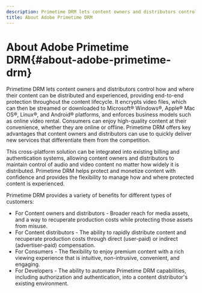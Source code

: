 ```yaml
---
description: Primetime DRM lets content owners and distributors control how and where their content can be distributed and experienced, providing end-to-end protection throughout the content lifecycle. It encrypts video files, which can then be streamed or downloaded to Microsoft® Windows®, Apple® Mac OS®, Linux®, and Android® platforms, and enforces business models such as online video rental. Consumers can enjoy high-quality content at their convenience, whether they are online or offline. Primetime DRM offers key advantages that content owners and distributors can use to quickly deliver new services that differentiate them from the competition.
title: About Adobe Primetime DRM
---
```


# About Adobe Primetime DRM{#about-adobe-primetime-drm}

Primetime DRM lets content owners and distributors control how and where their content can be distributed and experienced, providing end-to-end protection throughout the content lifecycle. It encrypts video files, which can then be streamed or downloaded to Microsoft® Windows®, Apple® Mac OS®, Linux®, and Android® platforms, and enforces business models such as online video rental. Consumers can enjoy high-quality content at their convenience, whether they are online or offline. Primetime DRM offers key advantages that content owners and distributors can use to quickly deliver new services that differentiate them from the competition.

This cross-platform solution can be integrated into existing billing and authentication systems, allowing content owners and distributors to maintain control of audio and video content no matter how widely it is distributed. Primetime DRM helps protect and monetize content with confidence and provides the flexibility to manage how and where protected content is experienced.

Primetime DRM provides a variety of benefits for different types of customers:

* For Content owners and distributors - Broader reach for media assets, and a way to recuperate production costs while protecting those assets from misuse. 
* For Content distributors - The ability to rapidly distribute content and recuperate production costs through direct (user-paid) or indirect (advertiser-paid) compensation. 
* For Consumers - The flexibility to enjoy premium content with a rich viewing experience that is intuitive, non-intrusive, convenient, and engaging. 
* For Developers - The ability to automate Primetime DRM capabilities, including authorization and authentication, into a content distributor's existing environment.

